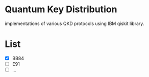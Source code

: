 # Quantum Key Distribution
implementations of various QKD protocols using IBM qiskit library.

# List
- [x] BB84
- [ ] E91
- [ ] ...  
